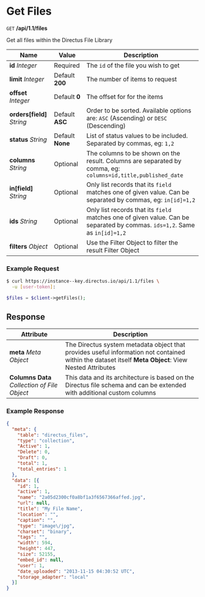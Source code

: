 # Get Files

<span class="request">`GET` **/api/1.1/files**</span>

<span class="description">Get all files within the Directus File Library</span>

<span class="arguments">Name</span> | Value | Description
--------|-----|------------
**id** _Integer_ | <span class="required">Required</span> | The `id` of the file you wish to get
**limit** _Integer_  |  <span class="default">Default **200**</span>  |  The number of items to request
**offset**  _Integer_ |  <span class="default">Default **0**</span>  |  The offset for for the items
**orders[field]** _String_  |  <span class="default">Default **ASC**</span> |  Order to be sorted. Available options are: `ASC` (Ascending) or `DESC` (Descending)
**status**  _String_ |  <span class="default">Default **None**</span> | List of status values to be included. Separated by commas, eg: `1,2`
**columns** _String_  |  <span class="default">Optional</span>  |  The columns to be shown on the result. Columns are separated by comma, eg: `columns=id,title,published_date`
**in[field]**  _String_ | <span class="default">Optional</span> | Only list records that its `field` matches one of given value. Can be separated by commas, eg: `in[id]=1,2`
**ids** _String_  |  <span class="default">Optional</span>  |  Only list records that its `field` matches one of given value. Can be separated by commas. `ids=1,2`. Same as `in[id]=1,2`
**filters** _Object_ | <span class="default">Optional</span> | Use the Filter Object to filter the result <a class="object">Filter Object</a>

### Example Request

```bash
$ curl https://instance--key.directus.io/api/1.1/files \
  -u [user-token]:
```

```php
$files = $client->getFiles();
```

## Response

<span class="attributes">Attribute</span> | Description
--------|------------
**meta** _Meta Object_ | The Directus system metadata object that provides useful information not contained within the dataset itself <a class="object">**Meta Object**: View Nested Attributes</a>
**Columns Data** _Collection of File Object_ | <span class="custom">This data and its architecture is based on the Directus file schema and can be extended with additional custom columns</span>

### Example Response

```json
{
  "meta": {
    "table": "directus_files",
    "type": "collection",
    "Active": 1,
    "Delete": 0,
    "Draft": 0,
    "total": 1,
    "total_entries": 1
  },
  "data": [{
    "id": 1,
    "active": 1,
    "name": "2a05d2300cf0a8bf1a3f6567366affed.jpg",
    "url": null,
    "title": "My File Name",
    "location": "",
    "caption": "",
    "type": "image\/jpg",
    "charset": "binary",
    "tags": "",
    "width": 594,
    "height": 447,
    "size": 52155,
    "embed_id": null,
    "user": 1,
    "date_uploaded": "2013-11-15 04:30:52 UTC",
    "storage_adapter": "local"
  }]
}
```
